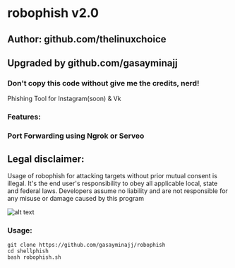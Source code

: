 # robophish v2.0
## Author: github.com/thelinuxchoice
## Upgraded by github.com/gasayminajj
### Don't copy this code without give me the credits, nerd! 

Phishing Tool for Instagram(soon) & Vk

### Features:
### Port Forwarding using Ngrok or Serveo

## Legal disclaimer:

Usage of robophish for attacking targets without prior mutual consent is illegal. It's the end user's responsibility to obey all applicable local, state and federal laws. Developers assume no liability and are not responsible for any misuse or damage caused by this program 

![alt text](https://s8.hostingkartinok.com/uploads/images/2020/10/ac2b9961d22560ce08112b683b897558.png)

### Usage:
```
git clone https://github.com/gasayminajj/robophish
cd shellphish
bash robophish.sh
```
